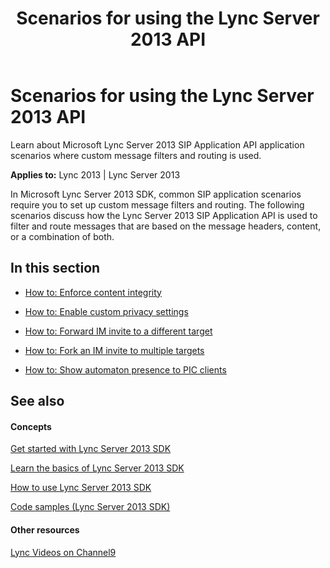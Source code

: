 ﻿---
title: Scenarios for using the Lync Server 2013 API
TOCTitle: Scenarios for using the Lync Server 2013 API
ms:assetid: c9acd24e-ead6-4eb9-8d2a-2c75bb3e4d52
ms:mtpsurl: https://msdn.microsoft.com/library/Dn439069(v=office.15)
ms:contentKeyID: 57096229
ms.date: 07/24/2014
mtps_version: v=office.15
---

# Scenarios for using the Lync Server 2013 API

Learn about Microsoft Lync Server 2013 SIP Application API application scenarios where custom message filters and routing is used.


**Applies to:** Lync 2013 | Lync Server 2013

In Microsoft Lync Server 2013 SDK, common SIP application scenarios require you to set up custom message filters and routing. The following scenarios discuss how the Lync Server 2013 SIP Application API is used to filter and route messages that are based on the message headers, content, or a combination of both.

## In this section

  - [How to: Enforce content integrity](how-to-enforce-content-integrity.md)

  - [How to: Enable custom privacy settings](how-to-enable-custom-privacy-settings.md)

  - [How to: Forward IM invite to a different target](how-to-forward-im-invite-to-a-different-target.md)

  - [How to: Fork an IM invite to multiple targets](how-to-fork-an-im-invite-to-multiple-targets.md)

  - [How to: Show automaton presence to PIC clients](how-to-show-automaton-presence-to-pic-clients.md)

## See also

#### Concepts

[Get started with Lync Server 2013 SDK](get-started-with-lync-server-2013-sdk.md)

[Learn the basics of Lync Server 2013 SDK](learn-the-basics-of-lync-server-2013-sdk.md)

[How to use Lync Server 2013 SDK](how-to-use-lync-server-2013-sdk.md)

[Code samples (Lync Server 2013 SDK)](code-samples-lync-server-2013-sdk.md)

#### Other resources

[Lync Videos on Channel9](http://channel9.msdn.com/tags/lync)

